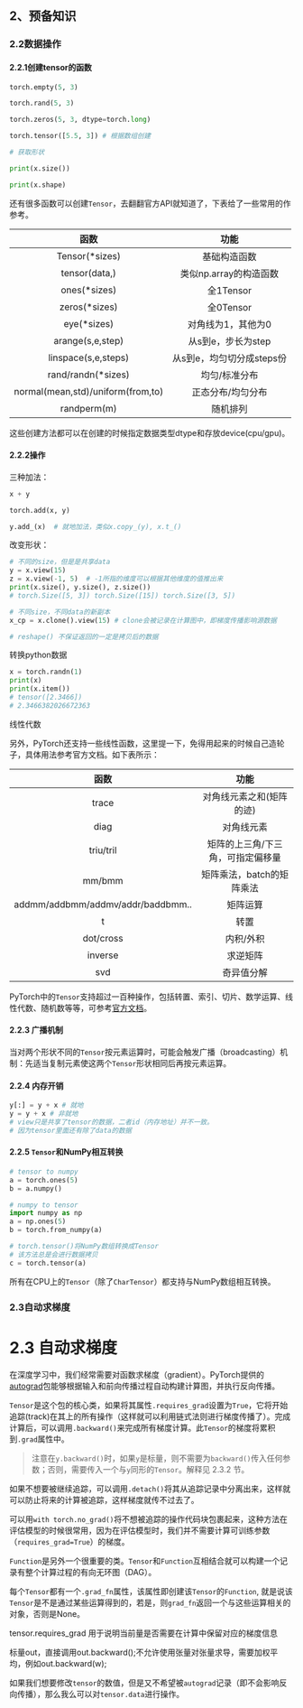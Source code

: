 ## 2、预备知识

### 2.2数据操作

#### 2.2.1创建tensor的函数

```python
torch.empty(5, 3)

torch.rand(5, 3)

torch.zeros(5, 3, dtype=torch.long)

torch.tensor([5.5, 3]) # 根据数组创建

# 获取形状

print(x.size())

print(x.shape)
```

还有很多函数可以创建`Tensor`，去翻翻官方API就知道了，下表给了一些常用的作参考。

|               函数                |           功能            |
| :-------------------------------: | :-----------------------: |
|          Tensor(*sizes)           |       基础构造函数        |
|           tensor(data,)           |  类似np.array的构造函数   |
|           ones(*sizes)            |         全1Tensor         |
|           zeros(*sizes)           |         全0Tensor         |
|            eye(*sizes)            |    对角线为1，其他为0     |
|         arange(s,e,step)          |    从s到e，步长为step     |
|        linspace(s,e,steps)        | 从s到e，均匀切分成steps份 |
|        rand/randn(*sizes)         |       均匀/标准分布       |
| normal(mean,std)/uniform(from,to) |     正态分布/均匀分布     |
|            randperm(m)            |         随机排列          |

这些创建方法都可以在创建的时候指定数据类型dtype和存放device(cpu/gpu)。





#### 2.2.2操作

三种加法：

```python
x + y

torch.add(x, y)

y.add_(x)  # 就地加法，类似x.copy_(y), x.t_()
```



改变形状：

```python
# 不同的size，但是是共享data
y = x.view(15)
z = x.view(-1, 5)  # -1所指的维度可以根据其他维度的值推出来
print(x.size(), y.size(), z.size())
# torch.Size([5, 3]) torch.Size([15]) torch.Size([3, 5])

# 不同size，不同data的新副本
x_cp = x.clone().view(15) # clone会被记录在计算图中，即梯度传播影响源数据

# reshape() 不保证返回的一定是拷贝后的数据
```



转换python数据

```python
x = torch.randn(1)
print(x)
print(x.item())
# tensor([2.3466])
# 2.3466382026672363
```



线性代数

另外，PyTorch还支持一些线性函数，这里提一下，免得用起来的时候自己造轮子，具体用法参考官方文档。如下表所示：

|               函数                |               功能                |
| :-------------------------------: | :-------------------------------: |
|               trace               |     对角线元素之和(矩阵的迹)      |
|               diag                |            对角线元素             |
|             triu/tril             | 矩阵的上三角/下三角，可指定偏移量 |
|              mm/bmm               |     矩阵乘法，batch的矩阵乘法     |
| addmm/addbmm/addmv/addr/baddbmm.. |             矩阵运算              |
|                 t                 |               转置                |
|             dot/cross             |             内积/外积             |
|              inverse              |             求逆矩阵              |
|                svd                |            奇异值分解             |

PyTorch中的`Tensor`支持超过一百种操作，包括转置、索引、切片、数学运算、线性代数、随机数等等，可参考[官方文档](https://pytorch.org/docs/stable/tensors.html)。



#### 2.2.3 广播机制

当对两个形状不同的`Tensor`按元素运算时，可能会触发广播（broadcasting）机制：先适当复制元素使这两个`Tensor`形状相同后再按元素运算。



#### 2.2.4 内存开销

```python
y[:] = y + x # 就地
y = y + x # 非就地
# view只是共享了tensor的数据，二者id（内存地址）并不一致。
# 因为tensor里面还有除了data的数据
```



#### 2.2.5 `Tensor`和NumPy相互转换

```python
# tensor to numpy
a = torch.ones(5)
b = a.numpy()
```

```python
# numpy to tensor
import numpy as np
a = np.ones(5)
b = torch.from_numpy(a)

# torch.tensor()将NumPy数组转换成Tensor
# 该方法总是会进行数据拷贝
c = torch.tensor(a)
```

所有在CPU上的`Tensor`（除了`CharTensor`）都支持与NumPy数组相互转换。



### 2.3自动求梯度

# 2.3 自动求梯度
在深度学习中，我们经常需要对函数求梯度（gradient）。PyTorch提供的[autograd](https://pytorch.org/docs/stable/autograd.html)包能够根据输入和前向传播过程自动构建计算图，并执行反向传播。



`Tensor`是这个包的核心类，如果将其属性`.requires_grad`设置为`True`，它将开始追踪(track)在其上的所有操作（这样就可以利用链式法则进行梯度传播了）。完成计算后，可以调用`.backward()`来完成所有梯度计算。此`Tensor`的梯度将累积到`.grad`属性中。



> 注意在`y.backward()`时，如果`y`是标量，则不需要为`backward()`传入任何参数；否则，需要传入一个与`y`同形的`Tensor`。解释见 2.3.2 节。
>
> 

如果不想要被继续追踪，可以调用`.detach()`将其从追踪记录中分离出来，这样就可以防止将来的计算被追踪，这样梯度就传不过去了。



可以用`with torch.no_grad()`将不想被追踪的操作代码块包裹起来，这种方法在评估模型的时候很常用，因为在评估模型时，我们并不需要计算可训练参数（`requires_grad=True`）的梯度。



`Function`是另外一个很重要的类。`Tensor`和`Function`互相结合就可以构建一个记录有整个计算过程的有向无环图（DAG）。



每个`Tensor`都有一个`.grad_fn`属性，该属性即创建该`Tensor`的`Function`, 就是说该`Tensor`是不是通过某些运算得到的，若是，则`grad_fn`返回一个与这些运算相关的对象，否则是None。



tensor.requires_grad 用于说明当前量是否需要在计算中保留对应的梯度信息



标量out，直接调用out.backward();不允许使用张量对张量求导，需要加权平均，例如out.backward(w);



如果我们想要修改`tensor`的数值，但是又不希望被`autograd`记录（即不会影响反向传播），那么我么可以对`tensor.data`进行操作。